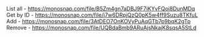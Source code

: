 List all - https://monosnap.com/file/B5Zm4gn7aDBJ9F7iKYvFQoi8DunMDq
Get by ID - https://monosnap.com/file/j7w6DRpjQzQ0pK5w4ff9Suzu8TKfuL
Add - https://monosnap.com/file/3AtDEO7OnKOVyPuAqGTb7p9bqK2gTp
Remove - https://monosnap.com/file/UQBdaBmb9ARuAjsNkajK8sqsA5StLd
